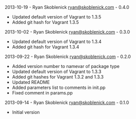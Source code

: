 2013-10-19 - Ryan Skoblenick <ryan@skoblenick.com> - 0.4.0
  * Updated default version of Vagrant to 1.3.5
  * Added git hash for Vagrant 1.3.5

2013-10-02 - Ryan Skoblenick <ryan@skoblenick.com> - 0.3.0
  * Updated default version of Vagrant to 1.3.4
  * Added git hash for Vagrant 1.3.4

2013-09-22 - Ryan Skoblenick <ryan@skoblenick.com> - 0.2.0
  * Added version number to namevar of package type
  * Updated default version of Vagrant to 1.3.3
  * Added git hashes for Vagrant 1.3.2 and 1.3.3
  * Updated README
  * Added parameters list to comments in init.pp
  * Fixed comment in params.pp

2013-09-14 - Ryan Skoblenick <ryan@skoblenick.com> - 0.1.0
  * Initial version